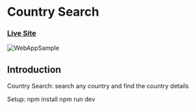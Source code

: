# Country Search

### [Live Site](https://country-search-flame.vercel.app/)

![WebAppSample](https://i.ibb.co/T2YSCBd/Screenshot-2023-10-28-at-12-48-48.png)

## Introduction
Country Search: search any country and find the country details

Setup:
npm install
npm run dev
